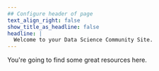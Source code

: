 ```yaml
---
## Configure header of page
text_align_right: false
show_title_as_headline: false
headline: |
  Welcome to your Data Science Community Site.
---
```


<!-- this is a subheadline -->
You're going to find some great resources here.
